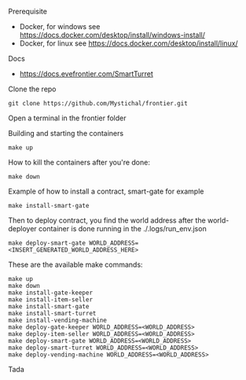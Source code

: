 Prerequisite

- Docker, for windows see https://docs.docker.com/desktop/install/windows-install/
- Docker, for linux see https://docs.docker.com/desktop/install/linux/

Docs

- https://docs.evefrontier.com/SmartTurret

Clone the repo

```
git clone https://github.com/Mystichal/frontier.git
```

Open a terminal in the frontier folder

Building and starting the containers

```
make up
```

How to kill the containers after you're done:

```
make down
```

Example of how to install a contract, smart-gate for example

```
make install-smart-gate
```

Then to deploy contract, you find the world address after the world-deployer container is done running in the ./.logs/run_env.json

```
make deploy-smart-gate WORLD_ADDRESS=<INSERT_GENERATED_WORLD_ADDRESS_HERE>
```

These are the available make commands:
```
make up
make down
make install-gate-keeper
make install-item-seller
make install-smart-gate
make install-smart-turret
make install-vending-machine
make deploy-gate-keeper WORLD_ADDRESS=<WORLD_ADDRESS>
make deploy-item-seller WORLD_ADDRESS=<WORLD_ADDRESS>
make deploy-smart-gate WORLD_ADDRESS=<WORLD_ADDRESS>
make deploy-smart-turret WORLD_ADDRESS=<WORLD_ADDRESS>
make deploy-vending-machine WORLD_ADDRESS=<WORLD_ADDRESS>
```

Tada
